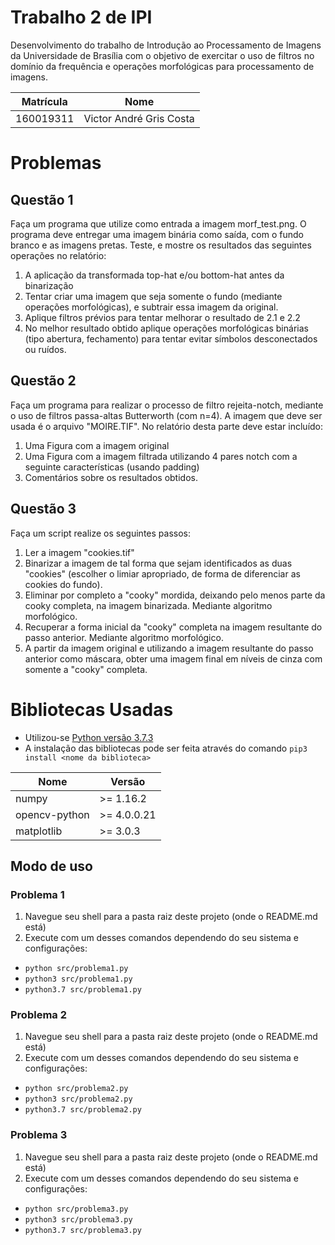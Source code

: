 # Trabalho 2 de IPI
Desenvolvimento do trabalho de Introdução ao Processamento de Imagens da Universidade de Brasília com o objetivo de exercitar o uso de filtros no domínio da frequência e operações morfológicas para processamento de imagens.

Matrícula | Nome
----------|------------------------
160019311 | Victor André Gris Costa

# Problemas

## Questão 1
Faça um programa que utilize como entrada a imagem morf_test.png. O programa deve entregar uma imagem binária como saída, com o fundo branco e as imagens pretas. Teste, e mostre os resultados das seguintes operações no relatório:
1. A aplicação da transformada top-hat e/ou bottom-hat antes da binarização
2. Tentar criar uma imagem que seja somente o fundo (mediante operações morfológicas), e subtrair essa imagem da original.
3. Aplique filtros prévios para tentar melhorar o resultado de 2.1 e 2.2
4. No melhor resultado obtido aplique operações morfológicas binárias (tipo abertura, fechamento) para tentar evitar símbolos desconectados ou ruídos.

## Questão 2
Faça um programa para realizar o processo de filtro rejeita-notch, mediante o uso de filtros passa-altas Butterworth (com n=4). A imagem que deve ser usada é o arquivo "MOIRE.TIF". No relatório desta parte deve estar incluído:
1. Uma Figura com a imagem original
2. Uma Figura com a imagem filtrada utilizando 4 pares notch com a seguinte características (usando padding)
3. Comentários sobre os resultados obtidos.

## Questão 3
Faça um script realize os seguintes passos:
1. Ler a imagem "cookies.tif"
2. Binarizar a imagem de tal forma que sejam identificados as duas "cookies" (escolher o limiar apropriado, de forma de diferenciar as cookies do fundo).
3. Eliminar por completo a "cooky" mordida, deixando pelo menos parte da cooky completa, na imagem binarizada. Mediante algoritmo morfológico.
4. Recuperar a forma inicial da "cooky" completa na imagem resultante do passo anterior. Mediante algoritmo morfológico.
5. A partir da imagem original e utilizando a imagem resultante do passo anterior como máscara, obter uma imagem final em níveis de cinza com somente a "cooky" completa.

# Bibliotecas Usadas
* Utilizou-se [Python versão 3.7.3](https://www.python.org/downloads/release/python-373/)
* A instalação das bibliotecas pode ser feita através do comando
`pip3 install <nome da biblioteca>`

Nome          | Versão
--------------|-------------
numpy         | >= 1.16.2
opencv-python | >= 4.0.0.21
matplotlib    | >= 3.0.3

## Modo de uso
### Problema 1
1. Navegue seu shell para a pasta raiz deste projeto (onde o README.md está)
2. Execute com um desses comandos dependendo do seu sistema e configurações:
  * `python src/problema1.py`
  * `python3 src/problema1.py`
  * `python3.7 src/problema1.py`
### Problema 2
1. Navegue seu shell para a pasta raiz deste projeto (onde o README.md está)
2. Execute com um desses comandos dependendo do seu sistema e configurações:
  * `python src/problema2.py`
  * `python3 src/problema2.py`
  * `python3.7 src/problema2.py`
### Problema 3
1. Navegue seu shell para a pasta raiz deste projeto (onde o README.md está)
2. Execute com um desses comandos dependendo do seu sistema e configurações:
  * `python src/problema3.py`
  * `python3 src/problema3.py`
  * `python3.7 src/problema3.py`
